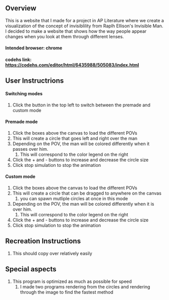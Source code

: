 ## Overview
This is a website that I made for a project in AP Literature where we create a visualization of the concept of invisiblility from Raplh Ellison's Invisible Man. I decided to make a website that shows how the way people appear changes when you look at them through different lenses.

#### Intended browser: chrome
#### codehs link: https://codehs.com/editor/html/6435988/505083/index.html

## User Instructrions
#### Switching modes
1. Click the button in the top left to switch between the premade and custom mode

#### Premade mode
1. Click the boxes above the canvas to load the different POVs
2. This will create a circle that goes left and right over the man
3. Depending on the POV, the man will be colored differently when it passes over him.
    1. This will correspond to the color legend on the right
4. Click the + and - buttons to increase and decrease the circle size
5. Click stop simulation to stop the animation

#### Custom mode
1. Click the boxes above the canvas to load the different POVs
2. This will create a circle that can be dragged to anywhere on the canvas
    1. you can spawn mutliple circles at once in this mode
3. Depending on the POV, the man will be colored differently when it is over him.
    1. This will correspond to the color legend on the right
4. Click the + and - buttons to increase and decrease the circle size
5. Click stop simulation to stop the animation

## Recreation Instructions
1. This should copy over relatively easily
## Special aspects
1. This program is optimized as much as possible for speed
    1. I made two programs rendering from the circles and rendering through the image to find the fastest method
